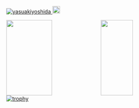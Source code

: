 <p align="left"> 
  <a href="https://github.com/yasuakiyoshida/yasuakiyoshida/">
    <img src="https://komarev.com/ghpvc/?username=yasuakiyoshida" alt="yasuakiyoshida" />
  </a>
  <a href="http://qiita.com/yasu_yk">
    <img height="20" src="https://qiita-badge.apiapi.app/s/yasu_yk/posts.svg" />
  </a>
</p>
<a href="https://github.com/anuraghazra/github-readme-stats">
  <img align="left" src="https://github-readme-stats.vercel.app/api?username=yasuakiyoshida&theme=merko&show_icons=true" width="49%" height="200px"  />
</a>
<a href="https://github.com/anuraghazra/github-readme-stats">
  <img align="left" src="https://github-readme-stats.vercel.app/api/top-langs/?username=yasuakiyoshida&theme=merko&layout=compact" width="41%" height="200px" />
</a></br>

[![trophy](https://github-profile-trophy.vercel.app/?username=yasuakiyoshida&margin-w=20&title=Joined2020,Commit,PullRequest,Repositories,Issues)](https://github.com/ryo-ma/github-profile-trophy)

